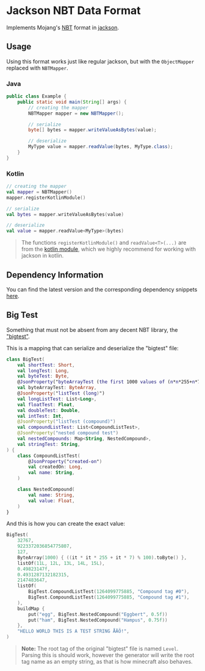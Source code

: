 # Jackson NBT Data Format

Implements Mojang's [NBT](https://wiki.vg/NBT) format in [jackson](https://github.com/FasterXML/jackson).

## Usage

Using this format works just like regular jackson, but with the `ObjectMapper` replaced with `NBTMapper`.

### Java

```java
public class Example {
    public static void main(String[] args) {
        // creating the mapper
        NBTMapper mapper = new NBTMapper();

        // serialize
        byte[] bytes = mapper.writeValueAsBytes(value);

        // deserialize
        MyType value = mapper.readValue(bytes, MyType.class);
    }
}
```

### Kotlin

```kotlin
// creating the mapper
val mapper = NBTMapper()
mapper.registerKotlinModule()

// serialize
val bytes = mapper.writeValueAsBytes(value)

// deserialize
val value = mapper.readValue<MyType>(bytes)
```

> The functions `registerKotlinModule()` and `readValue<T>(...)` are from
> the [kotlin module](https://github.com/FasterXML/jackson-module-kotlin), which we highly recommend for working with
> jackson in kotlin.

## Dependency Information

You can find the latest version and the corresponding dependency
snippets [here](https://search.maven.org/artifact/com.dyescape/jackson-dataformat-nbt).

## Big Test

Something that must not be absent from any decent NBT library, the ["bigtest"](https://wiki.vg/NBT#bigtest.nbt).

This is a mapping that can serialize and deserialize the "bigtest" file:

```kotlin
class BigTest(
    val shortTest: Short,
    val longTest: Long,
    val byteTest: Byte,
    @JsonProperty("byteArrayTest (the first 1000 values of (n*n*255+n*7)%100, starting with n=0 (0, 62, 34, 16, 8, ...))")
    val byteArrayTest: ByteArray,
    @JsonProperty("listTest (long)")
    val longListTest: List<Long>,
    val floatTest: Float,
    val doubleTest: Double,
    val intTest: Int,
    @JsonProperty("listTest (compound)")
    val compoundListTest: List<CompoundListTest>,
    @JsonProperty("nested compound test")
    val nestedCompounds: Map<String, NestedCompound>,
    val stringTest: String,
) {
    class CompoundListTest(
        @JsonProperty("created-on")
        val createdOn: Long,
        val name: String,
    )

    class NestedCompound(
        val name: String,
        val value: Float,
    )
}
```

And this is how you can create the exact value:

```kotlin
BigTest(
    32767,
    9223372036854775807,
    127,
    ByteArray(1000) { ((it * it * 255 + it * 7) % 100).toByte() },
    listOf(11L, 12L, 13L, 14L, 15L),
    0.49823147f,
    0.4931287132182315,
    2147483647,
    listOf(
        BigTest.CompoundListTest(1264099775885, "Compound tag #0"),
        BigTest.CompoundListTest(1264099775885, "Compound tag #1"),
    ),
    buildMap {
        put("egg", BigTest.NestedCompound("Eggbert", 0.5f))
        put("ham", BigTest.NestedCompound("Hampus", 0.75f))
    },
    "HELLO WORLD THIS IS A TEST STRING ÅÄÖ!",
)
```

> **Note:** The root tag of the original "bigtest" file is named `Level`. Parsing this is should work, however the
> generator will write the root tag name as an empty string, as that is how minecraft also behaves.
